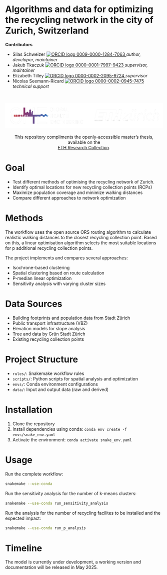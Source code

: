 <!-- badges: start -->
<!-- badges: end -->

<h1> Algorithms and data for optimizing the recycling network in the city of Zurich, Switzerland </h1>

<b>Contributors</b>  
- Silas Schweizer <a href="https://orcid.org/0009-0000-1284-7063">
<img alt="ORCID logo" src="https://info.orcid.org/wp-content/uploads/2019/11/orcid_16x16.png" width="16" height="16" /> 0009-0000-1284-7063
</a> *author, developer, maintainer*  
- Jakub Tkaczuk <a href="https://orcid.org/0000-0001-7997-9423">
<img alt="ORCID logo" src="https://info.orcid.org/wp-content/uploads/2019/11/orcid_16x16.png" width="16" height="16" /> 0000-0001-7997-9423
</a> *supervisor, maintainer*  
- Elizabeth Tilley <a href="https://orcid.org/0000-0002-2095-9724">
<img alt="ORCID logo" src="https://info.orcid.org/wp-content/uploads/2019/11/orcid_16x16.png" width="16" height="16" /> 0000-0002-2095-9724
</a> *supervisor*  
- Nicolas Seemann-Ricard <a href="https://orcid.org/0000-0002-0945-7475">
<img alt="ORCID logo" src="https://info.orcid.org/wp-content/uploads/2019/11/orcid_16x16.png" width="16" height="16" /> 0000-0002-0945-7475
</a> *technical support*  

<br>
<p align="middle"> 
<img src="img/ETH_GHE_logo_negative.svg" width=600>
<br><br>
This repository compliments the openly-accessible master’s thesis, available on the<br \>  
<a href="">ETH Research Collection</a>.
</p>

# Goal
- Test different methods of optimising the recycling network of Zurich.
- Identify optimal locations for new recycling collection points (RCPs)
- Maximize population coverage and minimize walking distances
- Compare different approaches to network optimization

# Methods
The workflow uses the open source ORS routing algorithm to calculate realistic walking distances to the closest recycling collection point. Based on this, a linear optimisation algorithm selects the most suitable locations for p additional recycling collection points.

The project implements and compares several approaches:
- Isochrone-based clustering
- Spatial clustering based on route calculation
- P-median linear optimization
- Sensitivity analysis with varying cluster sizes

# Data Sources
- Building footprints and population data from Stadt Zürich
- Public transport infrastructure (VBZ)
- Elevation models for slope analysis
- Tree and data by Grün Stadt Zürich
- Existing recycling collection points

# Project Structure
- `rules/`: Snakemake workflow rules
- `scripts/`: Python scripts for spatial analysis and optimization
- `envs/`: Conda environment configurations
- `data/`: Input and output data (raw and derived)

# Installation
1. Clone the repository
2. Install dependencies using conda: `conda env create -f envs/snake_env.yaml`
3. Activate the environment: `conda activate snake_env.yaml`

# Usage
Run the complete workflow:
```bash
snakemake --use-conda
```

Run the sensitivity analysis for the number of k-means clusters:

```bash
snakemake --use-conda run_sensitivity_analysis
```

Run the analysis for the number of recycling facilites to be installed and the expected impact:

```bash
snakemake --use-conda run_p_analysis
```
# Timeline
The model is currently under development, a working version and documentation will be released in May 2025.

